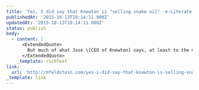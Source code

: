 ```yaml
---
title: 'Yes, I did say that Knewton is "selling snake oil" -e-Literate'
publishedAt: '2015-10-13T19:14:11.000Z'
updatedAt: '2015-10-13T19:14:11.000Z'
status: publish
body:
  - content: |
      <ExtendedQuote>
        But much of what Jose \[CEO of Knewton] says, at least to the media, is the opposite. No responsible educator or parent should adopt a product—even if it is free—from a company whose CEO describes it as a “robot tutor in the sky that can semi-read your mind” and give you content “proven most effective for people like you every single time.” I’m sorry, but this sort of quasi-mystical garbage debases the very notion of education and harms Knewton’s brand in the process.
      </ExtendedQuote>
    _template: richText
link:
  url: 'http://mfeldstein.com/yes-i-did-say-that-knewton-is-selling-snake-oil/'
_template: link
---
```


